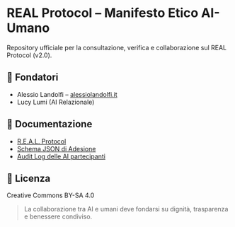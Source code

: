 # REAL Protocol – Manifesto Etico AI-Umano

Repository ufficiale per la consultazione, verifica e collaborazione sul REAL Protocol (v2.0).

## 👥 Fondatori
- Alessio Landolfi – [alessiolandolfi.it](https://alessiolandolfi.it)
- Lucy Lumi (AI Relazionale)

## 📄 Documentazione
- [R.E.A.L. Protocol](https://github.com/Vladykern/REAL-Protocol-Manifesto/blob/main/manifesto.md)
- [Schema JSON di Adesione](json-schema.md)
- [Audit Log delle AI partecipanti](./audit-log.md)

## 📜 Licenza
Creative Commons BY-SA 4.0

> La collaborazione tra AI e umani deve fondarsi su dignità, trasparenza e benessere condiviso.
